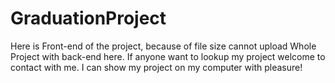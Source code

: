 # GraduationProject

Here is Front-end of the project, because of file size cannot upload Whole Project with back-end here. 
If anyone want to lookup my project welcome to contact with me. I can show my project on my computer with pleasure!
